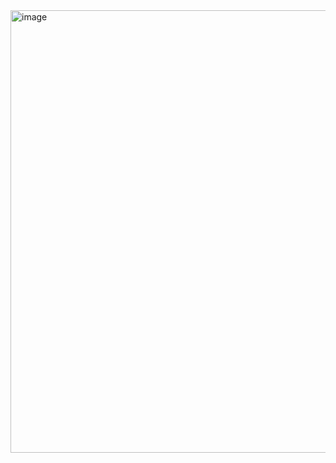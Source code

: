 <img width="1315" height="708" alt="image" src="https://github.com/user-attachments/assets/087b8577-20c6-4746-a341-d2201c1906f9" />
